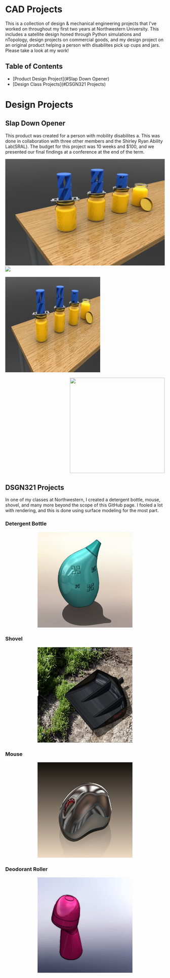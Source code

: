 # CAD Projects

This is a collection of design & mechanical engineering projects that I've worked on throughout my first two years at Northwestern University. This includes a satellite design honed through Python simulations and nTopology, design projects on commercial goods, and my design project on an original product helping a person with disabilites pick up cups and jars. Please take a look at my work!

## Table of Contents

- [Product Design Project](#Slap Down Opener)
- [Design Class Projects](#DSGN321 Projects)


# Design Projects

## Slap Down Opener

This product was created for a person with mobility disabilites a. This was done in collaboration with three other members and the Shirley Ryan Ability Lab(SRAL). The budget for this project was 10 weeks and $100, and we presented our final findings at a conference at the end of the term. 

![](https://github.com/oscardepp/CADProjects/blob/main/images/HighResTable%20Render.JPG) ![](https://github.com/oscardepp/CADProjects/blob/main/images/6.JPG)


<p align="left">
  <img src="https://github.com/oscardepp/CADProjects/blob/main/images/HighResTable%20Render.JPG"  width="300" height="300" / >
</p>

<p align="right">
  <img src="https://github.com/oscardepp/CADProjects/blob/main/images/6.JPG"  width="300" height="300" / >
</p>

## DSGN321 Projects

In one of my classes at Northwestern, I created a detergent bottle, mouse, shovel, and many more beyond the scope of this GitHub page. I fooled a lot with rendering, and this is done using surface modeling for the most part. 

### Detergent Bottle

<p align="center">
  <img src= "https://github.com/oscardepp/CADProjects/blob/main/images/detbottle.png"  width="300" height="300" / >
</p>

### Shovel

<p align="center">
  <img src="https://github.com/oscardepp/CADProjects/blob/main/images/shovel.png"  width="300" height="300" / >
</p>

### Mouse
<p align="center">
  <img src="https://github.com/oscardepp/CADProjects/blob/main/images/mouse.png"  width="300" height="300" / >
</p>

### Deodorant Roller

<p align="center">
  <img src="https://github.com/oscardepp/CADProjects/blob/main/images/deoroller.png"  width="300" height="300" / >
</p>
